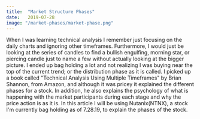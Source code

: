 ```yaml
---
title:  "Market Structure Phases"
date:   2019-07-28
image: "/market-phases/market-phase.png"
---
```

When I was learning technical analysis I remember just focusing on the daily charts and ignoring other timeframes. Furthermore, I would just be looking at the series of candles to find a bullish engulfing, morning star, or piercing candle just to name a few without actually looking at the bigger picture. I ended up bag holding a lot and not realizing I was buying near the top of the current trend; or the distribution phase as it is called. I picked up a book called "Technical Analysis Using Multiple Timeframes" by Brian Shannon, from Amazon, and although it was pricey it explained the different phases for a stock. In addition, he also explains the psychology of what is happening with the market participants during each stage and why the price action is as it is. In this article I will be using Nutanix(NTNX), a stock I'm currently bag holding as of 7.28.19, to explain the phases of the stock.

<br>
